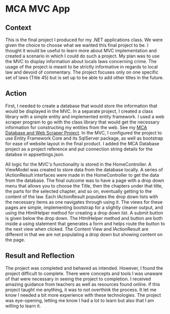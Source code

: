 # MCA MVC App

## Context

This is the final project I produced for my .NET applications class.  We were given the choice to choose what we wanted this final project to be.  I thought it would be useful to learn more about MVC implementation and created a scenario in which I could do such a project.  My plan was to use the MVC to display information about locals laws concerning crime.  The usage of the project is meant to be strictly informative in regards to local law and devoid of commentary.  The project focuses only on one specific set of laws (Title 45) but is set up to be able to add other titles in the future.  

## Action

First, I needed to create a database that would store the information that would be displayed in the MVC.  In a separate project, I created a class library with a simple entity and implemented entity framework.  I used a web scraper program to go with the class library that would get the necessary information for constructing my entities from the web.  See my [MCA Database and Web Scraper Project](https://github.com/tlhausler/mca-db-web-scraper).  In the MVC, I configured the project to use Entity Framework Core and its SqlServer package, as well as bootstrap for ease of website layout in the final product.  I added the MCA Database project as a project reference and put connection string details for the databse in appsettings.json. 

All logic for the MVC's functionality is stored in the HomeController.  A ViewModel was created to store data from the database locally.  A series of IActionResult interfaces were made in the HomeController to get the data from the database.  The final outcome was to have a page with a drop down menu that allows you to choose the Title, then the chapters under that title, the parts for the selected chapter, and so on, eventually getting to the content of the law.  Each IActionResult populates the drop down lists with the necessary items as one navigates through using it.  The views for these pages are simple, implementing bootstrap for a slightly cleaner output, and using the HtmlHelper method for creating a drop down list.  A submit button is given below the drop down.  The HtmlHelper method and button are both inside a using statement that generates a form and helps route the button to the next view when clicked. The Content View and IActionResult are different in that we are not populating a drop down but showing content on the page. 

## Result and Reflection

The project was completed and behaved as intended.  However, I found the project difficult to complete.  There were concepts and tools I was unaware of that were necessary in seeing the project to completion.  I received amazing guidance from teachers as well as resources found online.  If this project taught me anything, it was to not overthink the process.  It let me know I needed a bit more experience with these technologies.  The project was eye-opening, letting me know I had a lot to learn but also that I am willing to learn it.  
